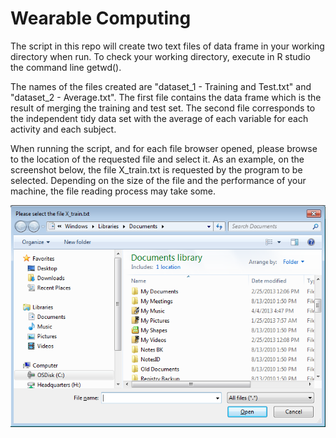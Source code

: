 Wearable Computing
==================

The script in this repo will create two text files of data frame in your working directory when run. To check your working directory, execute in R studio the command line getwd().

The names of the files created are "dataset_1 - Training and Test.txt" and "dataset_2 - Average.txt". The first file contains the data frame which is the result of merging the training and test set. The second file corresponds to the independent tidy data set with the average of each variable for each activity and each subject.

When running the script, and for each file browser opened, please browse to the location of the requested file and select it. As an example, on the screenshot below, the file X_train.txt is requested by the program to be selected. Depending on the size of the file and the performance of your machine, the file reading process may take some.  

![alt tag](https://raw.githubusercontent.com/reevaedd/WearableComputing/master/FileBrowser.png "File browser opened by the script. Please select the file specified")
